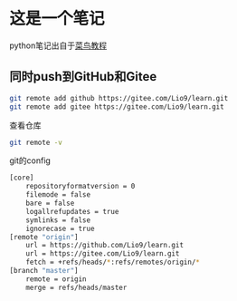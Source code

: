 # 这是一个笔记
python笔记出自于[菜鸟教程](https://www.runoob.com/python3/)

## 同时push到GitHub和Gitee

```bash
git remote add github https://gitee.com/Lio9/learn.git
git remote add gitee https://gitee.com/Lio9/learn.git
```
查看仓库
```bash
git remote -v
```

git的config
```bash
[core]
	repositoryformatversion = 0
	filemode = false
	bare = false
	logallrefupdates = true
	symlinks = false
	ignorecase = true
[remote "origin"]
	url = https://github.com/Lio9/learn.git
	url = https://gitee.com/Lio9/learn.git
	fetch = +refs/heads/*:refs/remotes/origin/*
[branch "master"]
	remote = origin
	merge = refs/heads/master
```